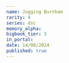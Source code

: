 ```yaml
---
name: Jogging Burnham
rarity: 4
series: dsc
memory_alpha:
bigbook_tier: 3
in_portal:
date: 14/08/2024
published: true
---
```



